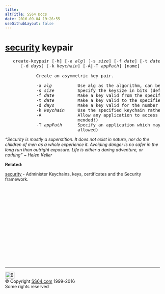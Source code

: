 ```yaml
---
title:
altTitle: SS64 Docs
date: 2016-09-04 19:26:55
useGithubLayout: false
---
```

<!-- #BeginLibraryItem "/Library/head_osx.lbi" --><!-- #EndLibraryItem --><h1><a href="security.html">security</a> keypair</h1> 
<pre>   create-keypair [-h] [-a <i>alg</i>] [-s <i>size</i>] [-f <i>date</i>] [-t <i>date</i>]
      [-d <i>days</i>] [-k <i>keychain</i>] [-A|-T <i>appPath</i>] [name]

            Create an asymmetric key pair.

            -a <i>alg</i>          Use alg as the algorithm, can be rsa, dh, dsa or fee (default rsa)
            -s <i>size</i>         Specify the keysize in bits (default 512)
            -f <i>date</i>         Make a key valid from the specified date
            -t <i>date</i>         Make a key valid to the specified date
            -d <i>days</i>         Make a key valid for the number of days specified from today
            -k <i>keychain</i>     Use the specified keychain rather than the default
            -A              Allow any application to access this key without warning (insecure, not recommended!)
                            mended!)
            -T <i>appPath</i>      Specify an application which may access this key (multiple -T options are
                            allowed)</pre>
<p class="quote"><i>“Security is mostly a superstition. It does not exist in nature, nor do the children of men as a whole experience it. Avoiding danger is no safer in the long run than outright exposure. Life is either a daring adventure, or nothing” ~ Helen Keller</i></p>
<p><b>Related:</b></p>
<p><a href="security.html">security</a> - Administer Keychains, keys, certificates and the Security framework.</p><!-- #BeginLibraryItem "/Library/foot_osx.lbi" --><p>
<!-- OSX300 -->
<ins class="adsbygoogle" style="display:inline-block;width:300px;height:250px" data-ad-client="ca-pub-6140977852749469" data-ad-slot="1823340303"></ins>
<script>
(adsbygoogle = window.adsbygoogle || []).push({});
</script></p>
<hr>
<div id="bl" class="footer"><a href="security-keypair.html#"><img src="../images/top.png" width="30" height="22" alt="Back to the Top"></a></div>
<div id="br" class="footer, tagline">© Copyright <a href="../index.html">SS64.com</a> 1999-2016<br>
Some rights reserved</div><!-- #EndLibraryItem -->
